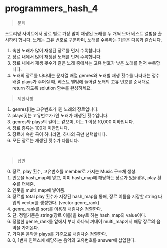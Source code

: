 # programmers_hash_4

> 문제

스트리밍 사이트에서 장르 별로 가장 많이 재생된 노래를 두 개씩 모아 베스트 앨범을 출시하려 합니다. 노래는 고유 번호로 구분하며, 노래를 수록하는 기준은 다음과 같습니다.

1. 속한 노래가 많이 재생된 장르를 먼저 수록합니다.
2. 장르 내에서 많이 재생된 노래를 먼저 수록합니다.
3. 장르 내에서 재생 횟수가 같은 노래 중에서는 고유 번호가 낮은 노래를 먼저 수록합니다.
4. 노래의 장르를 나타내는 문자열 배열 genres와 노래별 재생 횟수를 나타내는 정수 배열 plays가 주어질 때, 베스트 앨범에 들어갈 노래의 고유 번호를 순서대로 return 하도록 solution 함수를 완성하세요.

> 제한사항

1. genres[i]는 고유번호가 i인 노래의 장르입니다.
2. plays[i]는 고유번호가 i인 노래가 재생된 횟수입니다.
3. genres와 plays의 길이는 같으며, 이는 1 이상 10,000 이하입니다.
4. 장르 종류는 100개 미만입니다.
5. 장르에 속한 곡이 하나라면, 하나의 곡만 선택합니다.
6. 모든 장르는 재생된 횟수가 다릅니다.

<br>

> 답안

0. 장르, play 횟수, 고유번호를 member로 가지는 Music 구조체 생성.
1. 인풋을 hash_map에 넣고, 이미 hash_map에 해당하는 장르가 있을경우, play 횟수를 더해줌.
2. 인풋을 multi_map에 넣어줌.
3. 장르별 total play 횟수가 저장된 hash_map을 통해, 장르 이름을 저장할 string 타입의 vector를 생성한다. (vector<string> genre_rank)
4. genre_rank를 sort를 이용해 내림차순 정렬한다.
5. 단, 정렬기준은 string(장르 이름)을 key로 하는 hash_map의 value이다.
6. 정렬한 genre_rank를 앞에서 부터 하나씩 꺼내어 multi_map에서 해당 장르의 음악을 가져온다.
7. 가져온 음악을 plays를 기준으로 내림차순 정렬한다.
8. 0, 1번째 인덱스에 해당하는 음악의 고유번호를 answer에 삽입한다.

